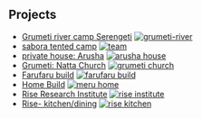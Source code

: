 ## Projects

- [Grumeti river camp Serengeti](https://photos.app.goo.gl/9Ymei91aERvR3twE6)
[![grumeti-river](img/grumeti-river.jpg)](https://photos.app.goo.gl/9Ymei91aERvR3twE6)
- [sabora tented camp](https://photos.app.goo.gl/5j8Pj48Qehx25sGM6)
[![team](img/sabora.jpg)](https://photos.app.goo.gl/5j8Pj48Qehx25sGM6)
- [private house: Arusha](https://photos.app.goo.gl/aqbMCwSWqK3dguASA)
[![arusha house](img/house-arusha.jpg)](https://photos.app.goo.gl/aqbMCwSWqK3dguASA)
- [Grumeti: Natta Church](https://photos.app.goo.gl/dnhn1FtjYZYpodN87)
[![grumeti church](img/natta-church.jpg)](https://photos.app.goo.gl/dnhn1FtjYZYpodN87)
- [Farufaru build](https://photos.app.goo.gl/QGc3NYD8JCh4LqTs8)
[![farufaru build](img/farufaru.jpg)](https://photos.app.goo.gl/QGc3NYD8JCh4LqTs8)
- [Home Build](https://photos.app.goo.gl/kQBnF2fP6QG3vkc17)
[![meru home](img/home-meru.jpg)](https://photos.app.goo.gl/kQBnF2fP6QG3vkc17)
- [Rise Research Institute](https://photos.app.goo.gl/EyaKMJr9MaYLHZnr7)
[![rise institute](img/rise-institute.jpg)](https://photos.app.goo.gl/EyaKMJr9MaYLHZnr7)
- [Rise- kitchen/dining](https://photos.app.goo.gl/wi5suMbq12SkmjVp8)
[![rise kitchen](img/rise-kitchen.jpg)](https://photos.app.goo.gl/wi5suMbq12SkmjVp8)
